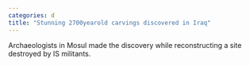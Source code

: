 ```yaml
---
categories: d
title: "Stunning 2700yearold carvings discovered in Iraq"
---
```

Archaeologists in Mosul made the discovery while reconstructing a site destroyed by IS militants.